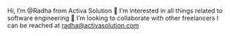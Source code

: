 Hi, I’m @Radha from Activa Solution
👀 I’m interested in all things related to software engineering
💞️ I’m looking to collaborate with other freelancers 
I can be reached at radha@activasolution.com

<!---
RadhaActiva/RadhaActiva is a ✨ special ✨ repository because its `README.md` (this file) appears on your GitHub profile.
You can click the Preview link to take a look at your changes.
--->
